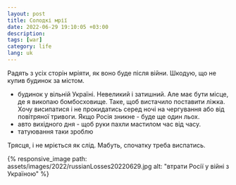 ```yaml
---
layout: post
title: Солодкі мрії
date: 2022-06-29 19:10:05 +03:00
description: 
tags: [war]
category: life
lang: uk
---
```


Радять з усіх сторін мріяти, як воно буде після війни.
Шкодую, що не купив будинок за містом.

* будинок у вільній Україні.
 Невеликий і затишний.
 Але має бути місце, де я викопаю бомбосховище.
  Таке, щоб вистачило поставити ліжка.
  Хочу висипатися і не прокидатись серед ночі на чергування або від повітряної тривоги.
 Якщо Росія зникне - буде ще один льох.
* авто вихідного дня - щоб руки пахли мастилом час від часу.
* татуювання таки зроблю

Трясця, і не мріється як слід.
Мабуть, спочатку треба виспатись.

{% responsive_image path: assets/images/2022/russianLosses20220629.jpg alt: "втрати Росії у війні з Україною" %}
